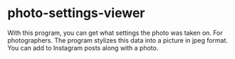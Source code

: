 # photo-settings-viewer
With this program, you can get what settings the photo was taken on. For photographers. The program stylizes this data into a picture in jpeg format. You can add to Instagram posts along with a photo.
